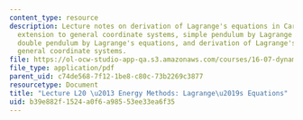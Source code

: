 ```yaml
---
content_type: resource
description: Lecture notes on derivation of Lagrange's equations in Cartesian coordinates,
  extension to general coordinate systems, simple pendulum by Lagrange's equations,
  double pendulum by Lagrange's equations, and derivation of Lagrange's equation for
  general coordinate systems.
file: https://ol-ocw-studio-app-qa.s3.amazonaws.com/courses/16-07-dynamics-fall-2009/b39e882f1524a0f6a98553ee33ea6f35_MIT16_07F09_Lec20.pdf
file_type: application/pdf
parent_uid: c74de568-7f12-1be8-c80c-73b2269c3877
resourcetype: Document
title: "Lecture L20 \u2013 Energy Methods: Lagrange\u2019s Equations"
uid: b39e882f-1524-a0f6-a985-53ee33ea6f35
---
```

